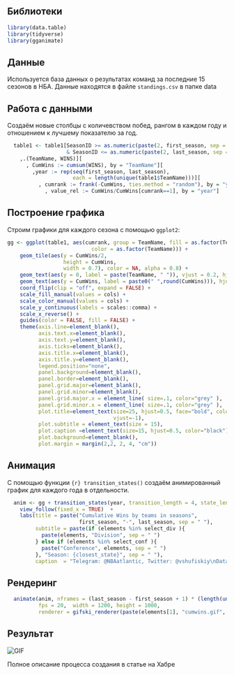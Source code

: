 <!-- README.md is generated from README.Rmd. Please edit that file -->

## Библиотеки

```r
library(data.table)
library(tidyverse)
library(gganimate)
```
## Данные
Используется база данных о результатах команд за последние 15 сезонов в НБА. Данные находятся в файле `standings.csv` в папке data

## Работа с данными
Создаём новые столбцы с количевством побед, рангом в каждом году и отношением к лучшему показателю за год.

```r
  table1 <- table1[SeasonID >= as.numeric(paste(2, first_season, sep = "")) 
                   & SeasonID <= as.numeric(paste(2, last_season, sep = ""))][
    ,.(TeamName, WINS)][
      , CumWins := cumsum(WINS), by = "TeamName"][
        ,year := rep(seq(first_season, last_season), 
                     each = length(unique(table1$TeamName)))][
          , cumrank := frank(-CumWins, ties.method = "random"), by = "year"][
            , value_rel := CumWins/CumWins[cumrank==1], by = "year"]
```
## Построение графика

Строим графики для каждого сезона с помощью `ggplot2`:

```r
gg <- ggplot(table1, aes(cumrank, group = TeamName, fill = as.factor(TeamName),
                           color = as.factor(TeamName))) + 
    geom_tile(aes(y = CumWins/2,
                  height = CumWins,
                  width = 0.7), color = NA, alpha = 0.8) +
    geom_text(aes(y = 0, label = paste(TeamName, " ")), vjust = 0.2, hjust = 1, size = 6) +
    geom_text(aes(y = CumWins, label = paste0(" ",round(CumWins))), hjust = 0, size = 7) +
    coord_flip(clip = "off", expand = FALSE) +
    scale_fill_manual(values = cols) +
    scale_color_manual(values = cols) +
    scale_y_continuous(labels = scales::comma) +
    scale_x_reverse() +
    guides(color = FALSE, fill = FALSE) +
    theme(axis.line=element_blank(),
          axis.text.x=element_blank(),
          axis.text.y=element_blank(),
          axis.ticks=element_blank(),
          axis.title.x=element_blank(),
          axis.title.y=element_blank(),
          legend.position="none",
          panel.background=element_blank(),
          panel.border=element_blank(),
          panel.grid.major=element_blank(),
          panel.grid.minor=element_blank(),
          panel.grid.major.x = element_line( size=.1, color="grey" ),
          panel.grid.minor.x = element_line( size=.1, color="grey" ),
          plot.title=element_text(size=25, hjust=0.5, face="bold", colour="black",
                                  vjust=-1),
          plot.subtitle = element_text(size = 15),
          plot.caption =element_text(size=15, hjust=0.5, color="black"),
          plot.background=element_blank(),
          plot.margin = margin(2,2, 2, 4, "cm"))
```
## Анимация
С помощью функции `{r} transition_states()` создаём анимированный график для каждого года в отдельности.

```r
  anim <- gg + transition_states(year, transition_length = 4, state_length = 1) +
    view_follow(fixed_x = TRUE)  +
    labs(title = paste("Cumulative Wins by teams in seasons", 
                       first_season, "-", last_season, sep = " "),
         subtitle = paste(if (elements %in% select_div ){
           paste(elements, "Division", sep = " ")
         } else if (elements %in% select_conf ){
           paste("Conference", elements, sep = " ")
         }, "Season: {closest_state}", sep = " "),
         caption  = "Telegram: @NBAatlantic, Twitter: @vshufiskiy\nData sourse: stats.nba.com")
```

## Рендеринг

```r
  animate(anim, nframes = (last_season - first_season + 1) * (length(unique(table1$TeamName)) + 20),
          fps = 20,  width = 1200, height = 1000, 
          renderer = gifski_renderer(paste(elements[1], "cumwins.gif", sep = "_")))
```

## Результат
![GIF](NBA_cumwins.gif)

Полное описание процесса создания в статье на Хабре
